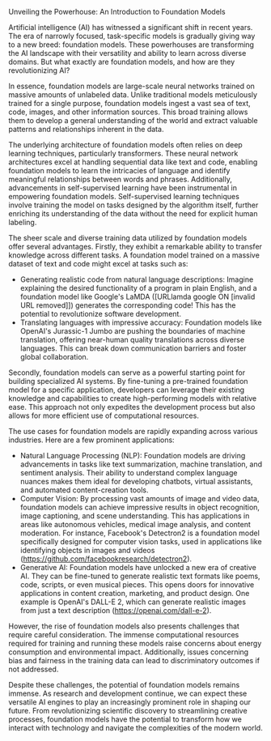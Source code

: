 Unveiling the Powerhouse: An Introduction to Foundation Models

Artificial intelligence (AI) has witnessed a significant shift in recent years. The era of narrowly focused, task-specific models is gradually giving way to a new breed: foundation models. These powerhouses are transforming the AI landscape with their versatility and ability to learn across diverse domains. But what exactly are foundation models, and how are they revolutionizing AI?

In essence, foundation models are large-scale neural networks trained on massive amounts of unlabeled data. Unlike traditional models meticulously trained for a single purpose, foundation models ingest a vast sea of text, code, images, and other information sources. This broad training allows them to develop a general understanding of the world and extract valuable patterns and relationships inherent in the data.

The underlying architecture of foundation models often relies on deep learning techniques, particularly transformers. These neural network architectures excel at handling sequential data like text and code, enabling foundation models to learn the intricacies of language and identify meaningful relationships between words and phrases. Additionally, advancements in self-supervised learning have been instrumental in empowering foundation models. Self-supervised learning techniques involve training the model on tasks designed by the algorithm itself, further enriching its understanding of the data without the need for explicit human labeling.

The sheer scale and diverse training data utilized by foundation models offer several advantages. Firstly, they exhibit a remarkable ability to transfer knowledge across different tasks. A foundation model trained on a massive dataset of text and code might excel at tasks such as:

- Generating realistic code from natural language descriptions: Imagine explaining the desired functionality of a program in plain English, and a foundation model like Google's LaMDA ([URLlamda google ON [invalid URL removed]]) generates the corresponding code! This has the potential to revolutionize software development.
- Translating languages with impressive accuracy: Foundation models like OpenAI's Jurassic-1 Jumbo are pushing the boundaries of machine translation, offering near-human quality translations across diverse languages. This can break down communication barriers and foster global collaboration.

Secondly, foundation models can serve as a powerful starting point for building specialized AI systems. By fine-tuning a pre-trained foundation model for a specific application, developers can leverage their existing knowledge and capabilities to create high-performing models with relative ease. This approach not only expedites the development process but also allows for more efficient use of computational resources.

The use cases for foundation models are rapidly expanding across various industries. Here are a few prominent applications:

  - Natural Language Processing (NLP): Foundation models are driving advancements in tasks like text summarization, machine translation, and sentiment analysis. Their ability to understand complex language nuances makes them ideal for developing chatbots, virtual assistants, and automated content-creation tools.
  - Computer Vision: By processing vast amounts of image and video data, foundation models can achieve impressive results in object recognition, image captioning, and scene understanding. This has applications in areas like autonomous vehicles, medical image analysis, and content moderation. For instance, Facebook's Detectron2 is a foundation model specifically designed for computer vision tasks, used in applications like identifying objects in images and videos (https://github.com/facebookresearch/detectron2).
  - Generative AI: Foundation models have unlocked a new era of creative AI. They can be fine-tuned to generate realistic text formats like poems, code, scripts, or even musical pieces. This opens doors for innovative applications in content creation, marketing, and product design. One example is OpenAI's DALL-E 2, which can generate realistic images from just a text description (https://openai.com/dall-e-2).

However, the rise of foundation models also presents challenges that require careful consideration. The immense computational resources required for training and running these models raise concerns about energy consumption and environmental impact. Additionally, issues concerning bias and fairness in the training data can lead to discriminatory outcomes if not addressed.

Despite these challenges, the potential of foundation models remains immense. As research and development continue, we can expect these versatile AI engines to play an increasingly prominent role in shaping our future. From revolutionizing scientific discovery to streamlining creative processes, foundation models have the potential to transform how we interact with technology and navigate the complexities of the modern world.
